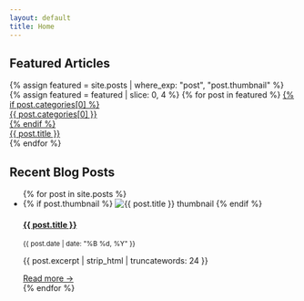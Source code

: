 ```yaml
---
layout: default
title: Home
---
```


## Featured Articles

<section class="hero-grid fade-in">
  {% assign featured = site.posts | where_exp: "post", "post.thumbnail" %}
  {% assign featured = featured | slice: 0, 4 %}
  {% for post in featured %}
    <a
      href="{{ post.url }}"
      class="hero-grid-item"
      style="background-image: url('{{ post.thumbnail | default: '/assets/images/fallback.jpg' | relative_url }}');"
      title="{{ post.title }}"
    >
      {% if post.categories[0] %}
        <div class="hero-category">{{ post.categories[0] }}</div>
      {% endif %}
      <div class="hero-overlay">
        <span>{{ post.title }}</span>
      </div>
    </a>
  {% endfor %}
</section>


## Recent Blog Posts

<ul class="post-list">
  {% for post in site.posts %}
    <li class="fade-in fade-in-delay">
      {% if post.thumbnail %}
        <img
          class="post-thumb-left"
          src="{{ post.thumbnail | relative_url }}"
          alt="{{ post.title }} thumbnail"
          loading="lazy"
        >
      {% endif %}
      <div class="post-info">
        <h4><a href="{{ post.url }}">{{ post.title }}</a></h4>
        <p><small>{{ post.date | date: "%B %d, %Y" }}</small></p>
        <p>{{ post.excerpt | strip_html | truncatewords: 24 }}</p>
        <a href="{{ post.url }}">Read more →</a>
      </div>
    </li>
  {% endfor %}
</ul>

